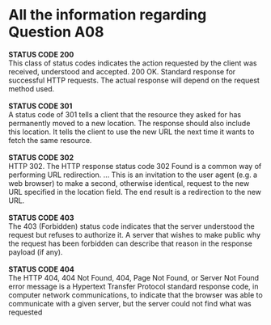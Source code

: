 # All the information regarding Question A08
**STATUS CODE 200** </br>
This class of status codes indicates the action requested by the client was received, understood and accepted. 200 OK. Standard response for successful HTTP requests. The actual response will depend on the request method used.</br></br>
**STATUS CODE 301** </br>
A status code of 301 tells a client that the resource they asked for has permanently moved to a new location. The response should also include this location. It tells the client to use the new URL the next time it wants to fetch the same resource.</br></br>
**STATUS CODE 302** </br>
HTTP 302. The HTTP response status code 302 Found is a common way of performing URL redirection. ... This is an invitation to the user agent (e.g. a web browser) to make a second, otherwise identical, request to the new URL specified in the location field. The end result is a redirection to the new URL.</br></br>
**STATUS CODE 403**</br>
The 403 (Forbidden) status code indicates that the server understood the request but refuses to authorize it. A server that wishes to make public why the request has been forbidden can describe that reason in the response payload (if any).</br></br>
**STATUS CODE 404**</br> 
The HTTP 404, 404 Not Found, 404, Page Not Found, or Server Not Found error message is a Hypertext Transfer Protocol standard response code, in computer network communications, to indicate that the browser was able to communicate with a given server, but the server could not find what was requested
